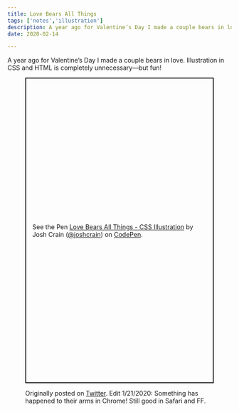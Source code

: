 ```yaml
---
title: Love Bears All Things
tags: ['notes','illustration']
description: A year ago for Valentine’s Day I made a couple bears in love. Illustration in CSS and HTML is completely unnecessary—but fun!
date: 2020-02-14

---
```

A year ago for Valentine’s Day I made a couple bears in love. Illustration in CSS and HTML is completely unnecessary&mdash;but fun! 

<figure>
<p class="codepen" data-height="687" data-theme-id="light" data-default-tab="result" data-user="joshcrain" data-slug-hash="yGZBGr" style="height: 687px; box-sizing: border-box; display: flex; align-items: center; justify-content: center; border: 2px solid; margin: 1em 0; padding: 1em;" data-pen-title="Love Bears All Things - CSS Illustration">
  <span>See the Pen <a href="https://codepen.io/joshcrain/pen/yGZBGr/">
  Love Bears All Things - CSS Illustration</a> by Josh Crain (<a href="https://codepen.io/joshcrain">@joshcrain</a>)
  on <a href="https://codepen.io">CodePen</a>.</span>
</p>
<script async src="https://static.codepen.io/assets/embed/ei.js"></script>
<figcaption>Originally posted on <a href="https://twitter.com/thejoshcrain/status/1096067158512152582" rel="noopener">Twitter</a>. Edit 1/21/2020: Something has happened to their arms in Chrome! Still good in Safari and FF. </figcaption>
</figure> 